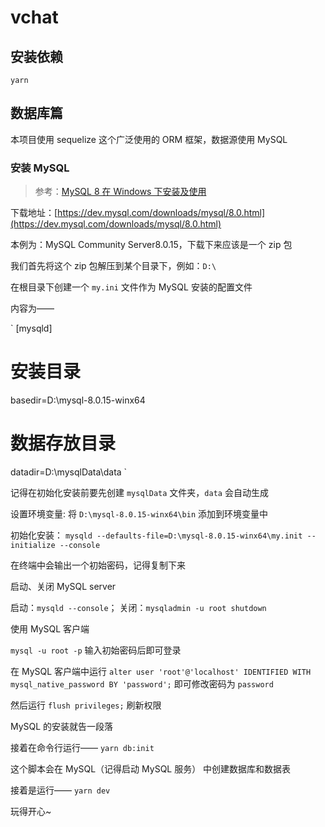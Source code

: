 # vchat

## 安装依赖

`yarn`

## 数据库篇

本项目使用 sequelize 这个广泛使用的 ORM 框架，数据源使用 MySQL

### 安装 MySQL

> 参考：[MySQL 8 在 Windows 下安装及使用](https://waylau.com/installing-mysql-8-on-windows/)

下载地址：[https://dev.mysql.com/downloads/mysql/8.0.html](https://dev.mysql.com/downloads/mysql/8.0.html)

本例为：MySQL Community Server8.0.15，下载下来应该是一个 zip 包

我们首先将这个 zip 包解压到某个目录下，例如：`D:\`

在根目录下创建一个 `my.ini` 文件作为 MySQL 安装的配置文件

内容为——

`
[mysqld]

# 安装目录

basedir=D:\\mysql-8.0.15-winx64

# 数据存放目录

datadir=D:\\mysqlData\\data
`

记得在初始化安装前要先创建 `mysqlData` 文件夹，`data` 会自动生成

设置环境变量:
将 `D:\mysql-8.0.15-winx64\bin` 添加到环境变量中

初始化安装：
`mysqld --defaults-file=D:\mysql-8.0.15-winx64\my.init --initialize --console`

在终端中会输出一个初始密码，记得复制下来

启动、关闭 MySQL server

启动：`mysqld --console`；
关闭：`mysqladmin -u root shutdown`

使用 MySQL 客户端

`mysql -u root -p`
输入初始密码后即可登录

在 MySQL 客户端中运行 `alter user 'root'@'localhost' IDENTIFIED WITH mysql_native_password BY 'password';` 即可修改密码为 `password`

然后运行 `flush privileges;` 刷新权限

MySQL 的安装就告一段落

接着在命令行运行——
`yarn db:init`

这个脚本会在 MySQL（记得启动 MySQL 服务） 中创建数据库和数据表

接着是运行——
`yarn dev`

玩得开心~
